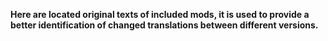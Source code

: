 **Here are located original texts of included mods, it is used to provide a better identification of changed translations between different versions.**

